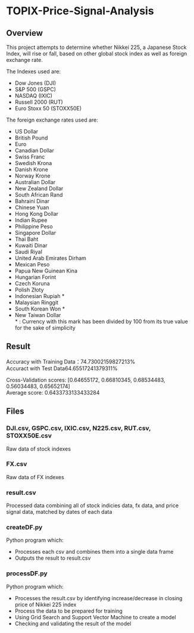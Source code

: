 # TOPIX-Price-Signal-Analysis  

## Overview
This project attempts to determine whether Nikkei 225, a Japanese Stock Index, will rise or fall, based on other global stock index as well as foreign exchange rate.  

The Indexes used are:  
* Dow Jones (DJI)  
* S&P 500 (GSPC)  
* NASDAQ (IXIC)  
* Russell 2000 (RUT)  
* Euro Stoxx 50 (STOXX50E)  
  
The foreign exchange rates used are:  
* US Dollar  
* British Pound  
* Euro  
* Canadian Dollar  
* Swiss Franc  
* Swedish Krona  
* Danish Krone  
* Norway Krone  
* Australian Dollar  
* New Zealand Dollar  
* South African Rand  
* Bahraini Dinar  
* Chinese Yuan  
* Hong Kong Dollar  
* Indian Rupee  
* Philippine Peso  
* Singapore Dollar  
* Thai Baht  
* Kuwaiti Dinar  
* Saudi Riyal  
* United Arab Emirates Dirham  
* Mexican Peso  
* Papua New Guinean Kina  
* Hungarian Forint  
* Czech Koruna  
* Polish Złoty  
* Indonesian Rupiah *  
* Malaysian Ringgit  
* South Korean Won *  
* New Taiwan Dollar  
      * : Currency with this mark has been divided by 100 from its true value for the sake of simplicity  
  
## Result  
Accuracy with Training Data：74.73002159827213%  
Accuract with Test Data64.65517241379311%  

Cross-Validation scores: [0.64655172, 0.66810345, 0.68534483, 0.56034483, 0.65652174]  
Average score: 0.6433733133433284  

## Files
### DJI.csv, GSPC.csv, IXIC.csv, N225.csv, RUT.csv, STOXX50E.csv
Raw data of stock indexes
### FX.csv
Raw data of FX indexes
### result.csv
Processed data combining all of stock indicies data, fx data, and price signal data, matched by dates of each data
### createDF.py
Python program which:  
* Processes each csv and combines them into a single data frame  
* Outputs the result to result.csv
### processDF.py
Python program which:  
* Processes the result.csv by identifying increase/decrease in closing price of Nikkei 225 index  
* Process the data to be prepared for training
* Using Grid Search and Support Vector Machine to create a model
* Checking and validating the result of the model
